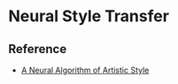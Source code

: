 # Neural Style Transfer
## Reference
- [A Neural Algorithm of Artistic Style](https://arxiv.org/abs/1508.06576v2)
